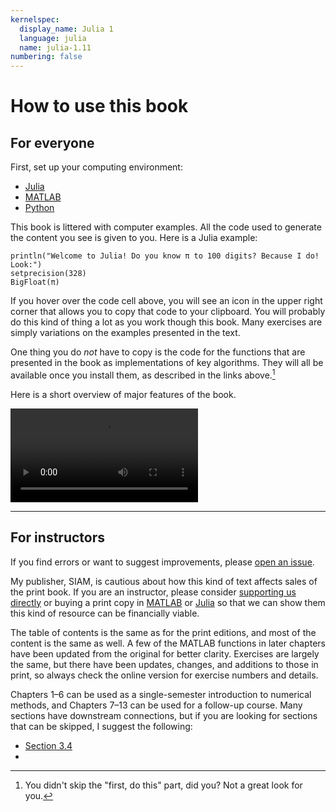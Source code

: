 ```yaml
---
kernelspec:
  display_name: Julia 1
  language: julia
  name: julia-1.11
numbering: false
---
```

# How to use this book

## For everyone

First, set up your computing environment:

- [Julia](#section-setup-julia)
- [MATLAB](#section-setup-matlab)
- [Python](#section-setup-python)

This book is littered with computer examples. All the code used to generate the content you see is given to you. Here is a Julia example:

```{code-cell}
println("Welcome to Julia! Do you know π to 100 digits? Because I do! Look:")
setprecision(328)
BigFloat(π)
```

If you hover over the code cell above, you will see an icon in the upper right corner that allows you to copy that code to your clipboard. You will probably do this kind of thing a lot as you work though this book. Many exercises are simply variations on the examples presented in the text.

One thing you do *not* have to copy is the code for the functions that are presented in the book as implementations of key algorithms. They will all be available once you install them, as described in the links above.[^goodlook]

[^goodlook]: You didn't skip the "first, do this" part, did you? Not a great look for you.

Here is a short overview of major features of the book.

![usage video](_static/FNC-usage.mp4)

---

## For instructors

If you find errors or want to suggest improvements, please [open an issue](https://github.com/fncbook/fnc/issues/new/choose).

My publisher, SIAM, is cautious about how this kind of text affects sales of the print book. If you are an instructor, please consider [supporting us directly](https://buymeacoffee.com/tobydriscoll) or buying a print copy in [MATLAB](https://epubs.siam.org/doi/10.1137/1.9781611975086) or [Julia](https://epubs.siam.org/doi/10.1137/1.9781611977011) so that we can show them this kind of resource can be financially viable.

The table of contents is the same as for the print editions, and most of the content is the same as well. A few of the MATLAB functions in later chapters have been updated from the original for better clarity. Exercises are largely the same, but there have been updates, changes, and additions to those in print, so always check the online version for exercise numbers and details.

Chapters 1–6 can be used as a single-semester introduction to numerical methods, and Chapters 7–13 can be used for a follow-up course. Many sections have downstream connections, but if you are looking for sections that can be skipped, I suggest the following:

- [Section 3.4](#section-leastsq-house)
- 